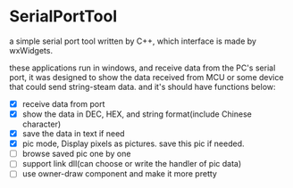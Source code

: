 # SerialPortTool
a simple serial port tool written by C++, which interface is made by wxWidgets.

these applications run in windows, and receive data from the PC's serial port, it was designed to show the data received from MCU or some device that could send string-steam data. and it's should have functions below:

- [X] receive data from port
- [X] show the data in DEC, HEX, and string format(include Chinese character)
- [X] save the data in text if need
- [X] pic mode, Display pixels as pictures. save this pic if needed.
- [ ] browse saved pic one by one
- [ ] support link dll(can choose or write the handler of pic data)
- [ ] use owner-draw component and make it more pretty
